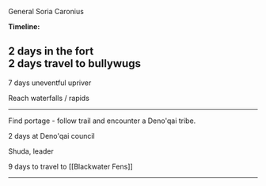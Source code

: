 General Soria Caronius
 
**Timeline:**
 
2 days in the fort  
2 days travel to bullywugs  
----
 
7 days uneventful upriver
 
Reach waterfalls / rapids
 
---
 
Find portage - follow trail and encounter a Deno'qai tribe.
 
2 days at Deno'qai council
 
Shuda, leader
 
9 days to travel to [[Blackwater Fens]]
 
---